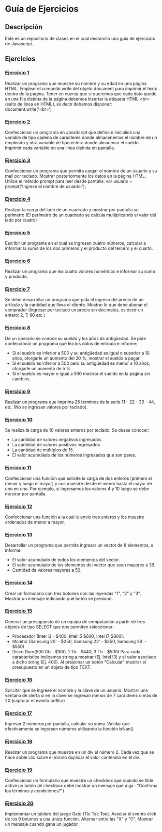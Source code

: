 # Guía de Ejercicios

## Descripción
Este es un repositorio de clases en el cual desarrollo una guía de ejercicios de Javascript.

## Ejercicios


### [Ejercicio 1](ejercicios\ejercicio1.html)

Realizar un programa que muestre su nombre y su edad en una página HTML. Emplear el comando write del objeto document para imprimir el texto dentro de la página. Tener en cuenta que si queremos que cada dato quede en una fila distinta de la página debemos insertar la etiqueta HTML \<br> (salto de linea en HTML), es decir debemos disponer: document.write('\<br>')

### [Ejercicio 2](ejercicios\ejercicio2.html)

Confeccionar un programa en JavaScript que defina e inicialice una variable de tipo cadena de caracteres donde almacenemos el nombre de un empleado y otra variable de tipo entera donde almacenar el sueldo. Imprimir cada variable en una línea distinta en pantalla.

### [Ejercicio 3](ejercicios\ejercicio3.html)

Confeccionar un programa que permita cargar el nombre de un usuario y su mail por teclado. Mostrar posteriormente los datos en la página HTML. Utilice el método prompt para leer desde pantalla: var usuario = prompt('Ingrese el nombre de usuario:');

### [Ejercicio 4](ejercicios\ejercicio4.html)

Realizar la carga del lado de un cuadrado y mostrar por pantalla su perímetro (El perímetro de un cuadrado se calcula multiplicando el valor del lado por cuatro)

### [Ejercicio 5](ejercicios\ejercicio5.html)

Escribir un programa en el cual se ingresen cuatro números, calcular e informar la suma de los dos primeros y el producto del tercero y el cuarto.

### [Ejercicio 6](ejercicios\ejercicio6.html)

Realizar un programa que lea cuatro valores numéricos e informar su suma y producto.

### [Ejercicio 7](ejercicios\ejercicio7.html)

Se debe desarrollar un programa que pida el ingreso del precio de un artículo y la cantidad que lleva el cliente. Mostrar lo que debe abonar el comprador (Ingresar por teclado un precio sin decimales, es decir un entero: 2, 7, 90 etc.)

### [Ejercicio 8](ejercicios\ejercicio8.html)

De un operario se conoce su sueldo y los años de antigüedad. Se pide confeccionar un programa que lea los datos de entrada e informe:
- Si el sueldo es inferior a 500 y su antigüedad es igual o superior a 10 años, otorgarle un aumento del 20 %, mostrar el sueldo a pagar.
- Si el sueldo es inferior a 500 pero su antigüedad es menor a 10 años, otorgarle un aumento de 5 %.
- Si el sueldo es mayor o igual a 500 mostrar el sueldo en la página sin cambios.

### [Ejercicio 9](ejercicios\ejercicio9.html)

Realizar un programa que imprima 25 términos de la serie 11 - 22 - 33 - 44, etc.
(No se ingresan valores por teclado).

### [Ejercicio 10](ejercicios\ejercicio10.html)

Se realiza la carga de 10 valores enteros por teclado. Se desea conocer:
- La cantidad de valores negativos ingresados
- La cantidad de valores positivos ingresados.
- La cantidad de múltiplos de 15.
- El valor acumulado de los números ingresados que son pares.

### [Ejercicio 11](ejercicios\ejercicio11.html)

Confeccionar una función que solicite la carga de dos enteros (primero el menor y luego el mayor) y nos muestre desde el menor hasta el mayor de uno en uno. Por ejemplo, si ingresamos los valores 4 y 10 luego se debe mostrar por pantalla.

### [Ejercicio 12](ejercicios\ejercicio12.html)

Confeccionar una función a la cual le envíe tres enteros y los muestre ordenados de menor a mayor.

### [Ejercicio 13](ejercicios\ejercicio13.html)

Desarrollar un programa que permita ingresar un vector de 8 elementos, e informe:
- El valor acumulado de todos los elementos del vector.
- El valor acumulado de los elementos del vector que sean mayores a 36.
- Cantidad de valores mayores a 50.

### [Ejercicio 14](ejercicios\ejercicio14.html)

Crear un formulario con tres botones con las leyendas "1", "2" y "3". Mostrar un mensaje indicando qué botón se presionó.

### [Ejercicio 15](ejercicios\ejercicio15.html)

Generar un presupuesto de un equipo de computación a partir de tres objetos de
tipo SELECT que nos permiten seleccionar:
- Procesador (Intel I3 - $400, Intel I5 $600, Intel I7 $800).
- Monitor (Samsung 20' - $250, Samsung 22' - $350, Samsung 26' - $550)
- Disco Duro(500 Gb - $300, 1 Tb - $440, 3 Tb - $500)
Para cada característica indicamos string a mostrar (Ej. Intel I3) y el valor asociado a dicho string (Ej. 400). Al presionar un botón "Calcular" mostrar el presupuesto en un objeto de tipo TEXT.

### [Ejercicio 16](ejercicios\ejercicio16.html)

Solicitar que se ingrese el nombre y la clave de un usuario. Mostrar una ventana de alerta si en la clave se ingresan menos de 7 caracteres o más de 20 (capturar el evento onBlur)

### [Ejercicio 17](ejercicios\ejercicio17.html)

Ingresar 2 números por pantalla, calcular su suma. Validar que efectivamente se ingresen números utilizando la función isNan()

### [Ejercicio 18](ejercicios\ejercicio18.html)

Realizar un programa que muestre en un div el número 2. Cada vez que se hace doble clic sobre el mismo duplicar el valor contenido en el div.

### [Ejercicio 19](ejercicios\ejercicio19.html)

Confeccionar un formulario que muestre un checkbox que cuando se tilde active un botón (el checkbox debe mostrar un mensaje que diga : "Confirma los términos y condiciones?")

### [Ejercicio 20](ejercicios\ejercicio20.html)

Implementar un tablero del juego Gato (Tic Tac Toe). Asociar el evento click de los 9 botones a una única función. Alternar entre las "X" y "O". Mostrar un mensaje cuando gana un jugador.